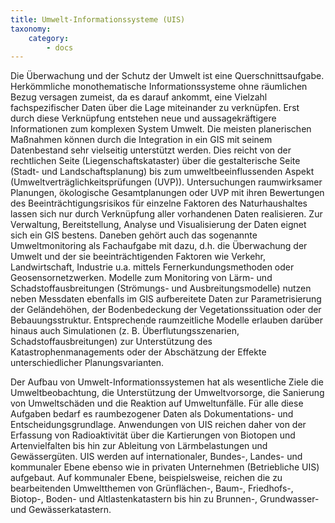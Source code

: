 ```yaml
---
title: Umwelt-Informationssysteme (UIS)
taxonomy:
    category:
        - docs
---
```

Die Überwachung und der Schutz der Umwelt ist eine Querschnittsaufgabe. Herkömmliche monothematische Informationssysteme ohne räumlichen Bezug versagen zumeist, da es darauf ankommt, eine Vielzahl fachspezifischer Daten über die Lage miteinander zu verknüpfen. Erst durch diese Verknüpfung entstehen neue und aussagekräftigere Informationen zum komplexen System Umwelt. Die meisten planerischen Maßnahmen können durch die Integration in ein GIS mit seinem Datenbestand sehr vielseitig unterstützt werden. Dies reicht von der rechtlichen Seite (Liegenschaftskataster) über die gestalterische Seite (Stadt- und Landschaftsplanung) bis zum umweltbeeinflussenden Aspekt (Umweltverträglichkeitsprüfungen (UVP)). Untersuchungen raumwirksamer Planungen, ökologische Gesamtplanungen oder UVP mit ihren Bewertungen des Beeinträchtigungsrisikos für einzelne Faktoren des Naturhaushaltes lassen sich nur durch Verknüpfung aller vorhandenen Daten realisieren. Zur Verwaltung, Bereitstellung, Analyse und Visualisierung der Daten eignet sich ein GIS bestens. Daneben gehört auch das sogenannte Umweltmonitoring als Fachaufgabe mit dazu, d.h. die Überwachung der Umwelt und der sie beeinträchtigenden Faktoren wie Verkehr, Landwirtschaft, Industrie u.a. mittels Fernerkundungsmethoden oder Geosensornetzwerken. Modelle zum Monitoring von Lärm- und Schadstoffausbreitungen (Strömungs- und Ausbreitungsmodelle) nutzen neben Messdaten ebenfalls im GIS aufbereitete Daten zur Parametrisierung der Geländehöhen, der Bodenbedeckung der Vegetationssituation oder der Bebauungsstruktur. Entsprechende raumzeitliche Modelle erlauben darüber hinaus auch Simulationen (z. B. Überflutungsszenarien, Schadstoffausbreitungen) zur Unterstützung des Katastrophenmanagements oder der Abschätzung der Effekte unterschiedlicher Planungsvarianten.

Der Aufbau von Umwelt-Informationssystemen hat als wesentliche Ziele die Umweltbeobachtung, die Unterstützung der Umweltvorsorge, die Sanierung von Umweltschäden und die Reaktion auf Umweltunfälle. Für alle diese Aufgaben bedarf es raumbezogener Daten als Dokumentations- und Entscheidungsgrundlage. Anwendungen von UIS reichen daher von der Erfassung von Radioaktivität über die Kartierungen von Biotopen und Artenvielfalten bis hin zur Ableitung von Lärmbelastungen und Gewässergüten. UIS werden auf internationaler, Bundes-, Landes- und kommunaler Ebene ebenso wie in privaten Unternehmen (Betriebliche UIS) aufgebaut. Auf kommunaler Ebene, beispielsweise, reichen die zu bearbeitenden Umweltthemen von Grünflächen-, Baum-, Friedhofs-, Biotop-, Boden- und Altlastenkatastern bis hin zu Brunnen-, Grundwasser- und Gewässerkatastern.
